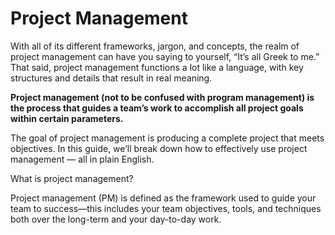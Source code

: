 # Project Management

With all of its different frameworks, jargon, and concepts, the realm of project management can have you saying to yourself, “It’s all Greek to me.” That said, project management functions a lot like a language, with key structures and details that result in real meaning.

**Project management (not to be confused with program management) is the process that guides a team’s work to accomplish all project goals within certain parameters.**

The goal of project management is producing a complete project that meets objectives. In this guide, we’ll break down how to effectively use project management — all in plain English.

What is project management?

Project management (PM) is defined as the framework used to guide your team to success—this includes your team objectives, tools, and techniques both over the long-term and your day-to-day work.

